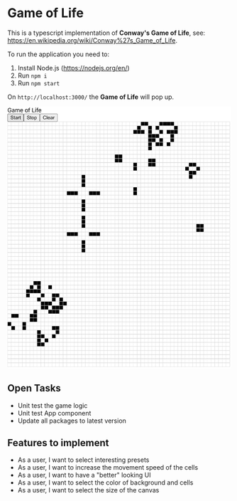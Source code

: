 # Game of Life

This is a typescript implementation of **Conway's Game of Life**, see: https://en.wikipedia.org/wiki/Conway%27s_Game_of_Life.

To run the application you need to:

1. Install Node.js (https://nodejs.org/en/)
2. Run `npm i`
3. Run `npm start`

On `http://localhost:3000/` the **Game of Life** will pop up.

![Game of Life](./images/game-of-life.png)

## Open Tasks

- Unit test the game logic
- Unit test App component
- Update all packages to latest version

## Features to implement

- As a user, I want to select interesting presets
- As a user, I want to increase the movement speed of the cells
- As a user, I want to have a "better" looking UI
- As a user, I want to select the color of background and cells
- As a user, I want to select the size of the canvas
